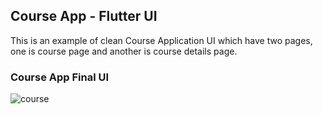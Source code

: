 ## Course App - Flutter UI

This is an example of clean Course Application UI which have two pages, one is course page and another is course details page.

### Course App Final UI

![course](https://user-images.githubusercontent.com/36065206/155367785-6091156d-5a08-4975-9995-2c20933a5422.png)

